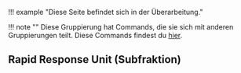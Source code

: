 !!! example "Diese Seite befindet sich in der Überarbeitung."

!!! note ""
    Diese Gruppierung hat Commands, die sie sich mit anderen Gruppierungen teilt. Diese Commands findest du [hier](crossgroup.md).

## Rapid Response Unit (Subfraktion)
